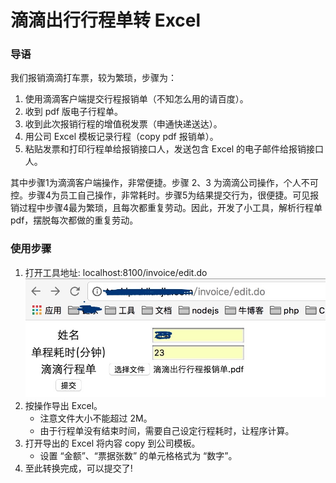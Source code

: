 滴滴出行行程单转 Excel
===

### 导语
我们报销滴滴打车票，较为繁琐，步骤为：

1. 使用滴滴客户端提交行程报销单（不知怎么用的请百度）。
2. 收到 pdf 版电子行程单。
3. 收到此次报销行程的增值税发票（申通快递送达）。
4. 用公司 Excel 模板记录行程（copy pdf 报销单）。
5. 粘贴发票和打印行程单给报销接口人，发送包含 Excel 的电子邮件给报销接口人。

其中步骤1为滴滴客户端操作，非常便捷。步骤 2、3 为滴滴公司操作，个人不可控。步骤4为员工自己操作，非常耗时。步骤5为结果提交行为，很便捷。可见报销过程中步骤4最为繁琐，且每次都重复劳动。因此，开发了小工具，解析行程单 pdf，摆脱每次都做的重复劳动。

### 使用步骤

1. 打开工具地址: localhost:8100/invoice/edit.do 
	![](doc/did_pdf_convert.jpg)
2. 按操作导出 Excel。
	- 注意文件大小不能超过 2M。
	- 由于行程单没有结束时间，需要自己设定行程耗时，让程序计算。 
3.	打开导出的 Excel 将内容 copy 到公司模板。 
	- 设置 “金额”、“票据张数” 的单元格格式为 “数字”。
4. 至此转换完成，可以提交了!
